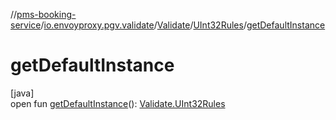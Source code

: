 //[pms-booking-service](../../../../index.md)/[io.envoyproxy.pgv.validate](../../index.md)/[Validate](../index.md)/[UInt32Rules](index.md)/[getDefaultInstance](get-default-instance.md)

# getDefaultInstance

[java]\
open fun [getDefaultInstance](get-default-instance.md)(): [Validate.UInt32Rules](index.md)